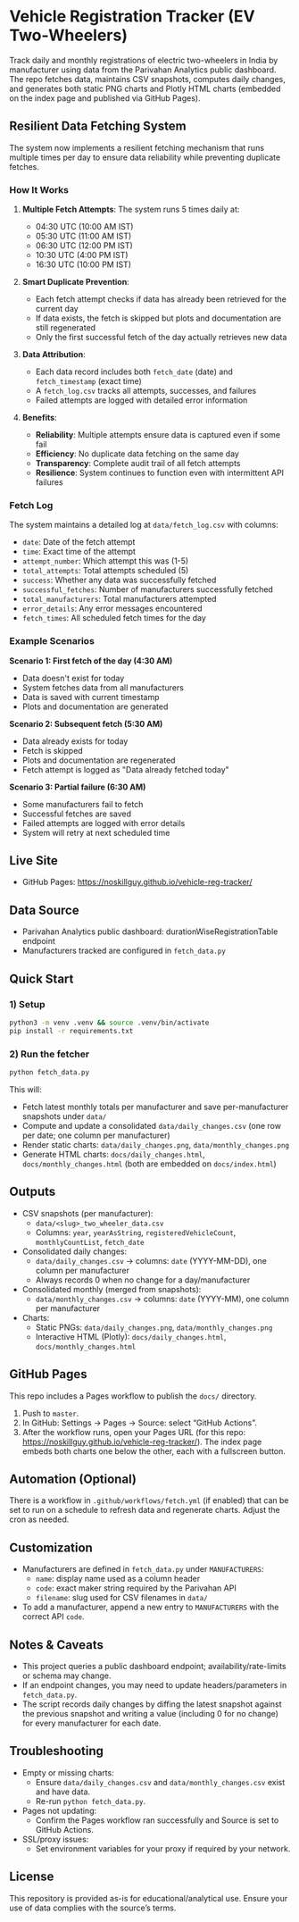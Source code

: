 # Vehicle Registration Tracker (EV Two-Wheelers)

Track daily and monthly registrations of electric two-wheelers in India by manufacturer using data from the Parivahan Analytics public dashboard. The repo fetches data, maintains CSV snapshots, computes daily changes, and generates both static PNG charts and Plotly HTML charts (embedded on the index page and published via GitHub Pages).

## Resilient Data Fetching System

The system now implements a resilient fetching mechanism that runs multiple times per day to ensure data reliability while preventing duplicate fetches.

### How It Works

1. **Multiple Fetch Attempts**: The system runs 5 times daily at:

   - 04:30 UTC (10:00 AM IST)
   - 05:30 UTC (11:00 AM IST)
   - 06:30 UTC (12:00 PM IST)
   - 10:30 UTC (4:00 PM IST)
   - 16:30 UTC (10:00 PM IST)

2. **Smart Duplicate Prevention**:

   - Each fetch attempt checks if data has already been retrieved for the current day
   - If data exists, the fetch is skipped but plots and documentation are still regenerated
   - Only the first successful fetch of the day actually retrieves new data

3. **Data Attribution**:

   - Each data record includes both `fetch_date` (date) and `fetch_timestamp` (exact time)
   - A `fetch_log.csv` tracks all attempts, successes, and failures
   - Failed attempts are logged with detailed error information

4. **Benefits**:
   - **Reliability**: Multiple attempts ensure data is captured even if some fail
   - **Efficiency**: No duplicate data fetching on the same day
   - **Transparency**: Complete audit trail of all fetch attempts
   - **Resilience**: System continues to function even with intermittent API failures

### Fetch Log

The system maintains a detailed log at `data/fetch_log.csv` with columns:

- `date`: Date of the fetch attempt
- `time`: Exact time of the attempt
- `attempt_number`: Which attempt this was (1-5)
- `total_attempts`: Total attempts scheduled (5)
- `success`: Whether any data was successfully fetched
- `successful_fetches`: Number of manufacturers successfully fetched
- `total_manufacturers`: Total manufacturers attempted
- `error_details`: Any error messages encountered
- `fetch_times`: All scheduled fetch times for the day

### Example Scenarios

**Scenario 1: First fetch of the day (4:30 AM)**

- Data doesn't exist for today
- System fetches data from all manufacturers
- Data is saved with current timestamp
- Plots and documentation are generated

**Scenario 2: Subsequent fetch (5:30 AM)**

- Data already exists for today
- Fetch is skipped
- Plots and documentation are regenerated
- Fetch attempt is logged as "Data already fetched today"

**Scenario 3: Partial failure (6:30 AM)**

- Some manufacturers fail to fetch
- Successful fetches are saved
- Failed attempts are logged with error details
- System will retry at next scheduled time

## Live Site

- GitHub Pages: https://noskillguy.github.io/vehicle-reg-tracker/

## Data Source

- Parivahan Analytics public dashboard: durationWiseRegistrationTable endpoint
- Manufacturers tracked are configured in `fetch_data.py`

## Quick Start

### 1) Setup

```bash
python3 -m venv .venv && source .venv/bin/activate
pip install -r requirements.txt
```

### 2) Run the fetcher

```bash
python fetch_data.py
```

This will:

- Fetch latest monthly totals per manufacturer and save per-manufacturer snapshots under `data/`
- Compute and update a consolidated `data/daily_changes.csv` (one row per date; one column per manufacturer)
- Render static charts: `data/daily_changes.png`, `data/monthly_changes.png`
- Generate HTML charts: `docs/daily_changes.html`, `docs/monthly_changes.html` (both are embedded on `docs/index.html`)

## Outputs

- CSV snapshots (per manufacturer):
  - `data/<slug>_two_wheeler_data.csv`
  - Columns: `year`, `yearAsString`, `registeredVehicleCount`, `monthlyCountList`, `fetch_date`
- Consolidated daily changes:
  - `data/daily_changes.csv` → columns: `date` (YYYY-MM-DD), one column per manufacturer
  - Always records 0 when no change for a day/manufacturer
- Consolidated monthly (merged from snapshots):
  - `data/monthly_changes.csv` → columns: `date` (YYYY-MM), one column per manufacturer
- Charts:
  - Static PNGs: `data/daily_changes.png`, `data/monthly_changes.png`
  - Interactive HTML (Plotly): `docs/daily_changes.html`, `docs/monthly_changes.html`

## GitHub Pages

This repo includes a Pages workflow to publish the `docs/` directory.

1. Push to `master`.
2. In GitHub: Settings → Pages → Source: select “GitHub Actions”.
3. After the workflow runs, open your Pages URL (for this repo: https://noskillguy.github.io/vehicle-reg-tracker/). The index page embeds both charts one below the other, each with a fullscreen button.

## Automation (Optional)

There is a workflow in `.github/workflows/fetch.yml` (if enabled) that can be set to run on a schedule to refresh data and regenerate charts. Adjust the cron as needed.

## Customization

- Manufacturers are defined in `fetch_data.py` under `MANUFACTURERS`:
  - `name`: display name used as a column header
  - `code`: exact maker string required by the Parivahan API
  - `filename`: slug used for CSV filenames in `data/`
- To add a manufacturer, append a new entry to `MANUFACTURERS` with the correct API `code`.

## Notes & Caveats

- This project queries a public dashboard endpoint; availability/rate-limits or schema may change.
- If an endpoint changes, you may need to update headers/parameters in `fetch_data.py`.
- The script records daily changes by diffing the latest snapshot against the previous snapshot and writing a value (including 0 for no change) for every manufacturer for each date.

## Troubleshooting

- Empty or missing charts:
  - Ensure `data/daily_changes.csv` and `data/monthly_changes.csv` exist and have data.
  - Re-run `python fetch_data.py`.
- Pages not updating:
  - Confirm the Pages workflow ran successfully and Source is set to GitHub Actions.
- SSL/proxy issues:
  - Set environment variables for your proxy if required by your network.

## License

This repository is provided as-is for educational/analytical use. Ensure your use of data complies with the source’s terms.

